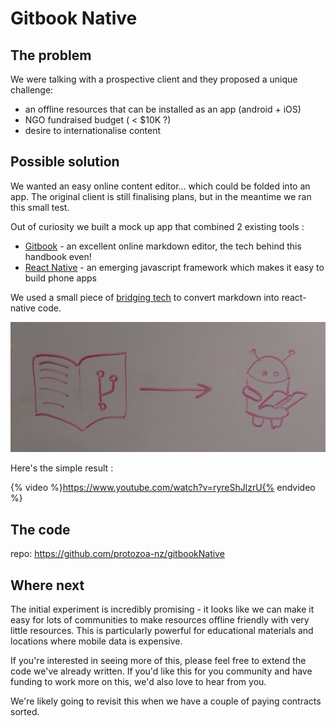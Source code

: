 # Gitbook Native

## The problem

We were talking with a prospective client and they proposed a unique challenge:
- an offline resources that can be installed as an app (android + iOS)
- NGO fundraised budget ( < $10K ?)
- desire to internationalise content


## Possible solution

We wanted an easy online content editor... which could be folded into an app.
The original client is still finalising plans, but in the meantime we ran this small test.

Out of curiosity we built a mock up app that combined 2 existing tools :
- [Gitbook](www.gitbook.com) - an excellent online markdown editor, the tech behind this handbook even!
- [React Native](www.reactnative.com) - an emerging javascript framework which makes it easy to build phone apps

We used a small piece of [bridging tech](https://www.npmjs.com/package/react-native-htmlview) to convert markdown into react-native code.

![](https://github.com/protozoa-nz/gitbookNative/raw/master/logo.png)

Here's the simple result : 

{% video %}https://www.youtube.com/watch?v=ryreShJlzrU{% endvideo %}

## The code

repo: https://github.com/protozoa-nz/gitbookNative


## Where next

The initial experiment is incredibly promising - it looks like we can make it easy for lots of communities to make resources offline friendly with very little resources.
This is particularly powerful for educational materials and locations where mobile data is expensive.

If you're interested in seeing more of this, please feel free to extend the code we've already written. If you'd like this for you community and have funding to work more on this, we'd also love to hear from you.

We're likely going to revisit this when we have a couple of paying contracts sorted.
 
